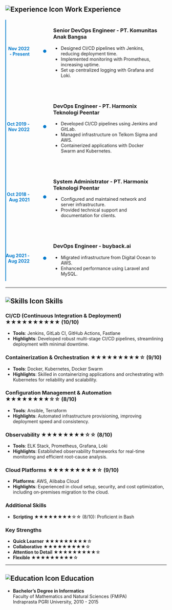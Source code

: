 ## ![Experience Icon](https://img.icons8.com/ios-glyphs/30/000000/briefcase.png) Work Experience

<div style="position: relative; margin: 20px 0;">
  <div style="position: absolute; top: 0; left: 0; width: 2px; height: 100%; background: #007acc;"></div>

  <div style="display: flex; align-items: center; margin-bottom: 40px;">
    <div style="width: 15%; text-align: right; padding-right: 20px; font-weight: bold; color: #007acc;">
      Nov 2022 - Present
    </div>
    <div style="width: 10px; height: 10px; border-radius: 50%; background: #007acc; border: 2px solid white; margin: 0 20px;"></div>
    <div style="width: 65%;">
      <h3>Senior DevOps Engineer - PT. Komunitas Anak Bangsa</h3>
      <ul>
        <li>Designed CI/CD pipelines with Jenkins, reducing deployment time.</li>
        <li>Implemented monitoring with Prometheus, increasing uptime.</li>
        <li>Set up centralized logging with Grafana and Loki.</li>
      </ul>
    </div>
  </div>

  <div style="display: flex; align-items: center; margin-bottom: 40px;">
    <div style="width: 15%; text-align: right; padding-right: 20px; font-weight: bold; color: #007acc;">
      Oct 2019 - Nov 2022
    </div>
    <div style="width: 10px; height: 10px; border-radius: 50%; background: #007acc; border: 2px solid white; margin: 0 20px;"></div>
    <div style="width: 65%;">
      <h3>DevOps Engineer - PT. Harmonix Teknologi Peentar</h3>
      <ul>
        <li>Developed CI/CD pipelines using Jenkins and GitLab.</li>
        <li>Managed infrastructure on Telkom Sigma and AWS.</li>
        <li>Containerized applications with Docker Swarm and Kubernetes.</li>
      </ul>
    </div>
  </div>

  <div style="display: flex; align-items: center; margin-bottom: 40px;">
    <div style="width: 15%; text-align: right; padding-right: 20px; font-weight: bold; color: #007acc;">
      Oct 2018 - Aug 2021
    </div>
    <div style="width: 10px; height: 10px; border-radius: 50%; background: #007acc; border: 2px solid white; margin: 0 20px;"></div>
    <div style="width: 65%;">
      <h3>System Administrator - PT. Harmonix Teknologi Peentar</h3>
      <ul>
        <li>Configured and maintained network and server infrastructure.</li>
        <li>Provided technical support and documentation for clients.</li>
      </ul>
    </div>
  </div>

  <div style="display: flex; align-items: center;">
    <div style="width: 15%; text-align: right; padding-right: 20px; font-weight: bold; color: #007acc;">
      Aug 2021 - Aug 2022
    </div>
    <div style="width: 10px; height: 10px; border-radius: 50%; background: #007acc; border: 2px solid white; margin: 0 20px;"></div>
    <div style="width: 65%;">
      <h3>DevOps Engineer - buyback.ai</h3>
      <ul>
        <li>Migrated infrastructure from Digital Ocean to AWS.</li>
        <li>Enhanced performance using Laravel and MySQL.</li>
      </ul>
    </div>
  </div>
</div>

---

## ![Skills Icon](https://img.icons8.com/ios-glyphs/30/000000/technical-support.png) Skills

### CI/CD (Continuous Integration & Deployment) ★★★★★★★★★★ (10/10)

- **Tools**: Jenkins, GitLab CI, GitHub Actions, Fastlane
- **Highlights**: Developed robust multi-stage CI/CD pipelines, streamlining deployment with minimal downtime.

### Containerization & Orchestration ★★★★★★★★★☆ (9/10)

- **Tools**: Docker, Kubernetes, Docker Swarm
- **Highlights**: Skilled in containerizing applications and orchestrating with Kubernetes for reliability and scalability.

### Configuration Management & Automation ★★★★★★★★☆☆ (8/10)

- **Tools**: Ansible, Terraform
- **Highlights**: Automated infrastructure provisioning, improving deployment speed and consistency.

### Observability ★★★★★★★★☆☆ (8/10)

- **Tools**: ELK Stack, Prometheus, Grafana, Loki
- **Highlights**: Established observability frameworks for real-time monitoring and efficient root-cause analysis.

### Cloud Platforms ★★★★★★★★★☆ (9/10)

- **Platforms**: AWS, Alibaba Cloud
- **Highlights**: Experienced in cloud setup, security, and cost optimization, including on-premises migration to the cloud.

### Additional Skills

- **Scripting** ★★★★★★★★☆☆ (8/10): Proficient in Bash

### Key Strengths

- **Quick Learner** ★★★★★★★★★☆
- **Collaborative** ★★★★★★★★★☆
- **Attention to Detail** ★★★★★★★★★☆
- **Flexible** ★★★★★★★★★☆

---

## ![Education Icon](https://img.icons8.com/ios-glyphs/30/000000/graduation-cap.png) Education

- **Bachelor’s Degree in Informatics**  
  Faculty of Mathematics and Natural Sciences (FMIPA)  
  Indraprasta PGRI University, 2010 - 2015

